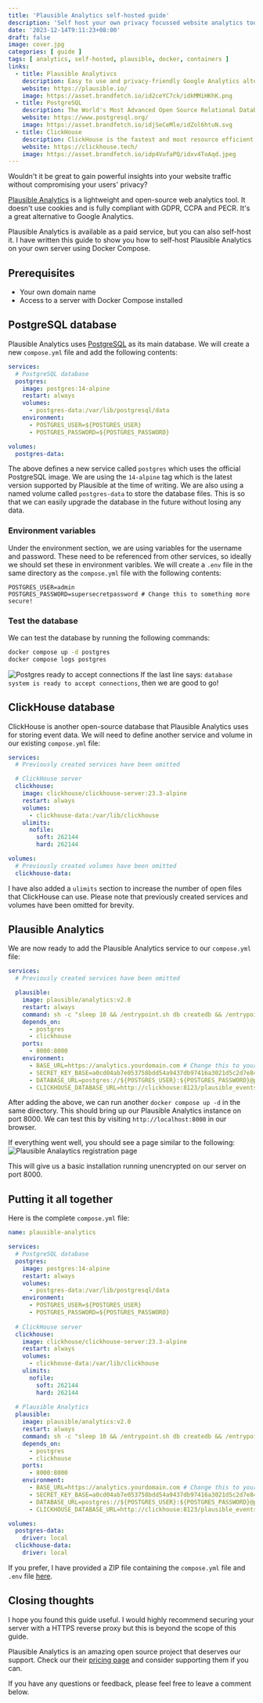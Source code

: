 ```yaml
---
title: 'Plausible Analytics self-hosted guide'
description: 'Self host your own privacy focussed website analytics tool'
date: '2023-12-14T9:11:23+08:00'
draft: false
image: cover.jpg
categories: [ guide ]
tags: [ analytics, self-hosted, plausible, docker, containers ]
links:
  - title: Plausible Analytivcs
    description: Easy to use and privacy-friendly Google Analytics alternative
    website: https://plausible.io/
    image: https://asset.brandfetch.io/id2ceYC7ck/idkMMiHKhK.png
  - title: PostgreSQL
    description: The World's Most Advanced Open Source Relational Database
    website: https://www.postgresql.org/
    image: https://asset.brandfetch.io/idjSeCeMle/idZol6htuN.svg
  - title: ClickHouse
    description: ClickHouse is the fastest and most resource efficient open-source database for real-time apps and analytics.
    website: https://clickhouse.tech/
    image: https://asset.brandfetch.io/idp4VufaPQ/idxv4ToAqd.jpeg
---
```


Wouldn't it be great to gain powerful insights into your website traffic without compromising your users' privacy?

[Plausible Analytics](https://plausible.io/) is a lightweight and open-source web analytics tool. It doesn't use cookies and is fully compliant with GDPR, CCPA and PECR. It's a great alternative to Google Analytics.

Plausible Analytics is available as a paid service, but you can also self-host it. I have written this guide to show you how to self-host Plausible Analytics on your own server using Docker Compose.

## Prerequisites

- Your own domain name
- Access to a server with Docker Compose installed

## PostgreSQL database

Plausible Analytics uses [PostgreSQL](https://www.postgresql.org/) as its main database. We will create a new `compose.yml` file and add the following contents:

```yaml
services:
  # PostgreSQL database
  postgres:
    image: postgres:14-alpine
    restart: always
    volumes:
      - postgres-data:/var/lib/postgresql/data
    environment:
      - POSTGRES_USER=${POSTGRES_USER}
      - POSTGRES_PASSWORD=${POSTGRES_PASSWORD}

volumes:
  postgres-data:
```

The above defines a new service called `postgres` which uses the official PostgreSQL image. We are using the `14-alpine` tag which is the latest version supported by Plausible at the time of writing. We are also using a named volume called `postgres-data` to store the database files. This is so that we can easily upgrade the database in the future without losing any data.

### Environment variables

Under the environment section, we are using variables for the username and password. These need to be referenced from other services, so ideally we should set these in environment varibles. We will create a `.env` file in the same directory as the `compose.yml` file with the following contents:

```
POSTGRES_USER=admin
POSTGRES_PASSWORD=supersecretpassword # Change this to something more secure!
```

### Test the database

We can test the database by running the following commands:

```bash
docker compose up -d postgres
docker compose logs postgres
```

![Postgres ready to accept connections](images/postgres-ready.png)
If the last line says: `database system is ready to accept connections`, then we are good to go!

## ClickHouse database

ClickHouse is another open-source database that Plausible Analytics uses for storing event data. We will need to define another service and volume in our existing `compose.yml` file: 

```yaml
services: 
  # Previously created services have been omitted

  # ClickHouse server
  clickhouse:
    image: clickhouse/clickhouse-server:23.3-alpine
    restart: always
    volumes:
      - clickhouse-data:/var/lib/clickhouse
    ulimits:
      nofile:
        soft: 262144
        hard: 262144

volumes:
  # Previously created volumes have been omitted
  clickhouse-data:
```

I have also added a `ulimits` section to increase the number of open files that ClickHouse can use. Please note that previously created services and volumes have been omitted for brevity.

## Plausible Analytics

We are now ready to add the Plausible Analytics service to our `compose.yml` file:

```yaml
services:
  # Previously created services have been omitted

  plausible:
    image: plausible/analytics:v2.0
    restart: always
    command: sh -c "sleep 10 && /entrypoint.sh db createdb && /entrypoint.sh db migrate && /entrypoint.sh run"
    depends_on:
      - postgres
      - clickhouse
    ports:
      - 8000:8000
    environment:
      - BASE_URL=https://analytics.yourdomain.com # Change this to your domain
      - SECRET_KEY_BASE=a0cd04ab7e053758bdd54a9437db97416a3021d5c2d7e847b15ee72006d1517f # Use `openssl rand -hex 64` to generate a new key
      - DATABASE_URL=postgres://${POSTGRES_USER}:${POSTGRES_PASSWORD}@postgres:5432/plausible  # References environment variables defined in the postgres step
      - CLICKHOUSE_DATABASE_URL=http://clickhouse:8123/plausible_events
```

After adding the above, we can run another `docker compose up -d` in the same directory. This should bring up our Plausible Analytics instance on port 8000. We can test this by visiting `http://localhost:8000` in our browser. 

If everything went well, you should see a page similar to the following: ![Plausible Analaytics registration page](images/plausible-register.png)

This will give us a basic installation running unencrypted on our server on port 8000.

## Putting it all together

Here is the complete `compose.yml` file:

```yaml
name: plausible-analytics

services:
  # PostgreSQL database
  postgres:
    image: postgres:14-alpine
    restart: always
    volumes:
      - postgres-data:/var/lib/postgresql/data
    environment:
      - POSTGRES_USER=${POSTGRES_USER}
      - POSTGRES_PASSWORD=${POSTGRES_PASSWORD}
  
  # ClickHouse server
  clickhouse:
    image: clickhouse/clickhouse-server:23.3-alpine
    restart: always
    volumes:
      - clickhouse-data:/var/lib/clickhouse
    ulimits:
      nofile:
        soft: 262144
        hard: 262144
  
  # Plausible Analytics
  plausible:
    image: plausible/analytics:v2.0
    restart: always
    command: sh -c "sleep 10 && /entrypoint.sh db createdb && /entrypoint.sh db migrate && /entrypoint.sh run"
    depends_on:
      - postgres
      - clickhouse
    ports:
      - 8000:8000
    environment:
      - BASE_URL=https://analytics.yourdomain.com # Change this to your domain
      - SECRET_KEY_BASE=a0cd04ab7e053758bdd54a9437db97416a3021d5c2d7e847b15ee72006d1517f # Use `openssl rand -hex 64` to generate a new key
      - DATABASE_URL=postgres://${POSTGRES_USER}:${POSTGRES_PASSWORD}@postgres:5432/plausible  # References environment variables defined in the postgres step
      - CLICKHOUSE_DATABASE_URL=http://clickhouse:8123/plausible_events

volumes:
  postgres-data:
    driver: local
  clickhouse-data:
    driver: local
```

If you prefer, I have provided a ZIP file containing the `compose.yml` file and `.env` file [here](plausible-analytics.zip).

## Closing thoughts

I hope you found this guide useful. I would highly recommend securing your server with a HTTPS reverse proxy but this is beyond the scope of this guide.

Plausible Analytics is an amazing open source project that deserves our support. Check our their [pricing page](https://plausible.io/#pricing) and consider supporting them if you can.

If you have any questions or feedback, please feel free to leave a comment below.